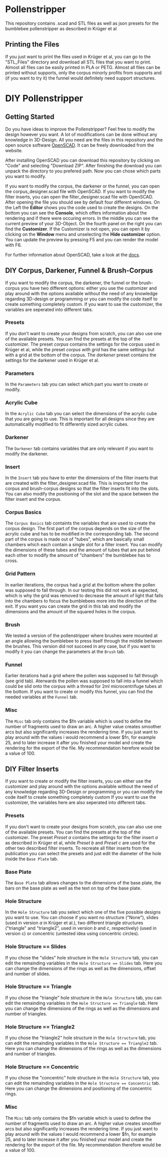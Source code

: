 # Pollenstripper
 
This repository contains .scad and STL files as well as json presets for the bumblebee pollenstripper as described in Krüger et al

## Printing the Files

If you just want to print the files used in Krüger et al, you can go to the "STL_Files" directory and download all STL files that you want to print. Almost all files can be easily printed in PLA or PETG. Almost all files can be printed without supports, only the corpus minorly profits from supports and (if you want to try it) the funnel would definitely need support structures.

# DIY Pollenstripper
## Getting Started
Do you have ideas to improve the Pollenstripper? Feel free to modify the design however you want. A lot of modifications can be done without any knowledge in 3D-Design. All you need are the files in this repository and the open source software [OpenSCAD](https://openscad.org/). It can be freely downloaded from the website. 

After installing OpenSCAD you can download this repository by clicking on "Code" and selecting "Download ZIP". After finishing the download you can unpack the directory to you prefered path.
Now you can chose which parts you want to modify. 

If you want to modify the corpus, the darkener or the funnel, you can open the corpus_designer.scad file with OpenSCAD. If you want to modify the filter inserts, you can open the filter_designer.scad file with OpenSCAD.
After opening the file you should see by default four different windows. On the Left the **Editor** shows you the code used to create the designs. On the bottom you can see the **Console**, which offers information about the rendering and if there were occuring errors. In the middle you can see the current preview of your 3D-Object. On the fourth panel on the right you can find the **Customizer**. If the Customizer is not open, you can open it by clicking on the **Window** menu and unselecting the **Hide customizer** option.
You can update the preview by pressing F5 and you can render the model with F6.

For further information about OpenSCAD, take a look at the [docs](https://openscad.org/documentation.html).  


## DIY Corpus, Darkener, Funnel & Brush-Corpus
If you want to modify the corpus, the darkener, the funnel or the brush-corpus you have two different options: either you use the customizer and play around with the options available without the need of any knowledge regarding 3D-design or programming or you can modify the code itself to create something completely custom. 
If you want to use the customizer, the variables are seperated into different tabs.

### Presets
If you don't want to create your designs from scratch, you can also use one of the available presets. You can find the presets at the top of the customizer. The preset *corpus* contains the settings for the corpus used in Krüger et al, while the preset *corpus with grid* has the same settings but with a grid at the bottom of the corpus. The *darkener* preset contains the settings for the darkener used in Krüger et al.

### Parameters
In the `Parameters` tab you can select which part you want to create or modify. 

### Acrylic Cube
In the `Acrylic Cube` tab you can select the dimensions of the acrylic cube that you are going to use. This is important for all designs since they are automaticallly modified to fit differently sized acrylic cubes.

### Darkener
The `Darkener` tab contains variables that are only relevant if you want to modify the darkener.

### Insert
In the `Insert` tab you have to enter the dimensions of the filter inserts that are created with the filter_designer.scad file. This is important for the corpus and brush-corpus designs so that the filter inserts fit into the slots.
You can also modify the positioning of the slot and the space between the filter insert and the corpus. 

### Corpus Basics
The `Corpus Basics` tab containts the variables that are used to create the corpus design. The first part of the corpus depends on the size of the acrylic cube and has to be modified in the corresponding tab. The second part of the corpus is made out of "tubes", which are basically small chambers which each contain a single slot for a filter insert. You can modify the dimensions of these tubes and the amount of tubes that are put behind each other to modify the amount of "chambers" the bumblebee has to cross.

### Grid Pattern
In earlier iterations, the corpus had a grid at the bottom where the pollen was supposed to fall through. In our testing this did not work as expected, which is why the grid was removed to decrease the amount of light that falls into the chambers to focus the bumblebees more into the direction of the exit. If you want you can create the grid in this tab and modify the dimensions and the amount of the squared holes in the corpus.

### Brush
We tested a version of the pollenstripper where brushes were mounted at an angle allowing the bumblebee to press itself through the middle between the brushes. This version did not succeed in any case, but if you want to modify it you can change the parameters at the `Brush` tab.

### Funnel
Earlier iterations had a grid where the pollen was supposed to fall through (see grid tab). Aterwards the pollen was supposed to fall into a funnel which could be slid onto the corpus with a thread for 2ml microcentrifuge tubes at the bottom. If you want to create or modify this funnel, you can find the needed variables at the `Funnel` tab.

### Misc
The `Misc` tab only contains the $fn variable which is used to define the number of fragments used to draw an arc. A higher value creates smoother arcs but also significantly increases the rendering time. If you just want to play around with the values i would recommend a lower $fn, for example 25, and to later increase it after you finished your model and create the rendering for the export of the file. My recommendation herefore would be a value of 100.


## DIY Filter Inserts
If you want to create or modify the filter inserts, you can either use the customizer and play around with the options available without the need of any knowledge regarding 3D-Design or programming or you can modify the code itself to create something completely custom
If you want to use the customizer, the variables here are also seperated into different tabs.

### Presets
If you don't want to create your designs from scratch, you can also use one of the available presets. You can find the presets at the top of the customizer. The preset *Preset a* contains the settings for the filter insert *a* as described in Krüger et al, while *Preset b* and *Preset c* are used for the other two described filter inserts. To recreate all filter inserts from the publication you can select the presets and just edit the diameter of the hole inside the `Base Plate` tab. 

### Base Plate
The `Base Plate` tab allows changes to the dimensions of the base plate, the bars on the base plate as well as the text on top of the base plate.

### Hole Structure
In the `Hole Structure` tab you select which one of the five possible designs you want to use.
You can choose if you want no structure ("None"), slides (used in version *a* in Krüger et al.), two different triangle structures ("triangle" and "triangle2", used in version *b* and *c*, respectively) (used in version c) or concentric (untested idea using concentric circles). 

### Hole Structure == Slides
If you chose the "slides" hole structure in the `Hole Structure` tab, you can edit the remainding variables in the `Hole Structure == Slides` tab. Here you can change the dimensions of the rings as well as the dimensions, offset and number of slides.

### Hole Structure == Triangle
If you chose the "triangle" hole structure in the `Hole Structure` tab, you can edit the remainding variables in the `Hole Structure == Triangle` tab. Here you can change the dimensions of the rings as well as the dimensions and number of triangles.

### Hole Structure == Triangle2
If you chose the "triangle2" hole structure in the `Hole Structure` tab, you can edit the remainding variables in the `Hole Structure == Triangle2` tab. Here you can change the dimensions of the rings as well as the dimensions and number of triangles.

### Hole Structure == Concentric
If you chose the "concentric" hole structure in the `Hole Structure` tab, you can edit the remainding variables in the `Hole Structure == Concentric` tab. Here you can change the dimensions and positioning of the concentric rings.

### Misc
The `Misc` tab only contains the $fn variable which is used to define the number of fragments used to draw an arc. A higher value creates smoother arcs but also significantly increases the rendering time. If you just want to play around with the values I would recommend a lower $fn, for example 25, and to later increase it after you finished your model and create the rendering for the export of the file. My recommendation therefore would be a value of 100.
